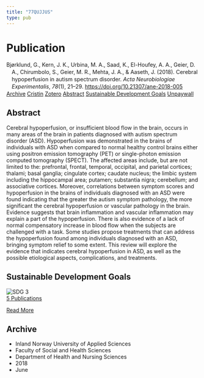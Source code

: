 ```yaml
---
title: "77QUJJUS"
type: pub
---
```

<h1>Publication</h1>
<article id="csl-bib-container-77QUJJUS" class="csl-bib-container">
  <div class="csl-bib-body" style="line-height: 1.35; padding-left: 1em; text-indent:-1em;">
  <div class="csl-entry">Bj&#xF8;rklund, G., Kern, J. K., Urbina, M. A., Saad, K., El-Houfey, A. A., Geier, D. A., Chirumbolo, S., Geier, M. R., Mehta, J. A., &amp; Aaseth, J. (2018). Cerebral hypoperfusion in autism spectrum disorder. <i>Acta Neurobiologiae Experimentalis</i>, <i>78</i>(1), 21&#x2013;29. <a href="https://doi.org/10.21307/ane-2018-005">https://doi.org/10.21307/ane-2018-005</a></div>
</div>
  <div class="csl-bib-buttons">
    <a href="#taxonomy-article-77QUJJUS" class="csl-bib-button">Archive</a>
    <a href="https://app.cristin.no/results/show.jsf?id=1589471" alt="Cristin URL" class="csl-bib-button">Cristin</a>
    <a href="http://zotero.org/groups/5402882/items/77QUJJUS" alt="Zotero URL" class="csl-bib-button">Zotero</a>
    <a href="#abstract-article-77QUJJUS" class="csl-bib-button">Abstract</a>
    <a href="#sdg-article-77QUJJUS" class="csl-bib-button">Sustainable Development Goals</a>
    <a href="http://www.exeley.com/exeley/journals/acta_neurobiologiae_experimentalis/78/1/pdf/10.21307_ane-2018-005.pdf" class="csl-bib-button">Unpaywall</a>
  </div>
  <div id="csl-bib-meta-container-77QUJJUS"></div>
</article>
<div id="csl-bib-meta-77QUJJUS" class="csl-bib-meta">
  <article id="abstract-article-77QUJJUS" class="abstract-article">
    <h1>Abstract</h1>
    Cerebral hypoperfusion, or insufficient blood flow in the brain, occurs in many areas of the brain in patients diagnosed with autism spectrum disorder (ASD). Hypoperfusion was demonstrated in the brains of individuals with ASD when compared to normal healthy control brains either using positron emission tomography (PET) or single-photon emission computed tomography (SPECT). The affected areas include, but are not limited to the: prefrontal, frontal, temporal, occipital, and parietal cortices; thalami; basal ganglia; cingulate cortex; caudate nucleus; the limbic system including the hippocampal area; putamen; substantia nigra; cerebellum; and associative cortices. Moreover, correlations between symptom scores and hypoperfusion in the brains of individuals diagnosed with an ASD were found indicating that the greater the autism symptom pathology, the more significant the cerebral hypoperfusion or vascular pathology in the brain. Evidence suggests that brain inflammation and vascular inflammation may explain a part of the hypoperfusion. There is also evidence of a lack of normal compensatory increase in blood flow when the subjects are challenged with a task. Some studies propose treatments that can address the hypoperfusion found among individuals diagnosed with an ASD, bringing symptom relief to some extent. This review will explore the evidence that indicates cerebral hypoperfusion in ASD, as well as the possible etiological aspects, complications, and treatments.
  </article>
  <article id="sdg-article-77QUJJUS" class="sdg-article">
    <h1>Sustainable Development Goals</h1>
    <div class="sdg-container"><div id="sdg3" class="sdg"> <img src="{{< params subfolder >}}images/sdg/sdg03_en.png" class="image" alt="SDG 3"> <div class="sdg-overlay"> <a href="{{< params subfolder >}}en/archive/?sdg=3#archive" class="sdg-publication-count"><span>5</span> Publications</a> <p><a href="https://sdgs.un.org/goals/goal3" class="sdg-read-more">Read More</a></p> </div> </div></div>
  </article>
  <article id="taxonomy-article-77QUJJUS" class="taxonomy-article">
    <h1>Archive</h1>
    <ul>
      <li>Inland Norway University of Applied Sciences</li>
      <li>Faculty of Social and Health Sciences</li>
      <li>Department of Health and Nursing Sciences</li>
      <li>2018</li>
      <li>June</li>
    </ul>
  </article>
</div>
